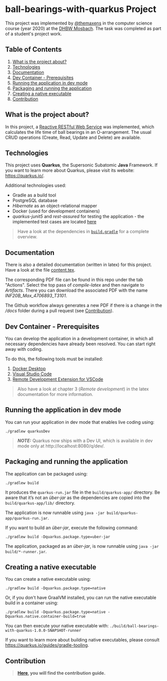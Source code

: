 # ball-bearings-with-quarkus Project

This project was implemented by [@themaxens](https://github.com/TheMaxens) in the computer science course (year 2020) at the [DHBW Mosbach](https://www.mosbach.dhbw.de/). The task was completed as part of a student's project work.
## Table of Contents
1. [What is the project about?](#what-is-the-project-about)
2. [Technologies](#technologies)
3. [Documentation](#documentation)
4. [Dev Container - Prerequisites](#dev-container---prerequisites)
5. [Running the application in dev mode](#running-the-application-in-dev-mode)
6. [Packaging and running the application](#packaging-and-running-the-application)
7. [Creating a native executable](#creating-a-native-executable)
8. [Contribution](#contribution)


## What is the project about? 
In this project, a [Reactive RESTful Web Service](https://quarkus.io/guides/getting-started-reactive#reactive-jax-rs-resources) was implemented, which calculates the life time of ball bearings in an O-arrangement. The usual CRUD operations (Create, Read, Update and Delete) are available.

## Technologies
This project uses **Quarkus**, the Supersonic Subatomic **Java** Framework.
If you want to learn more about Quarkus, please visit its website: https://quarkus.io/.

Additional technologies used:
- Gradle as a build tool 
- PostgreSQL database
- *Hibernate* as an object-relational mapper
- Docker (used for development containers)
- *quarkus-junit5* and *rest-assured* for testing the application - the implemented test cases are located [here](/src/test/java/org/dhbw/mosbach/ai/BearingResourceTest.java)

> Have a look at the dependencies in [`build.gradle`](build.gradle) for a complete overview. 

## Documentation
There is also a detailed documentation (written in latex) for this project. Have a look at the file [content.tex](docs/include/content.tex). 

The corresponding PDF file can be found in this repo under the tab "Actions". Select the top pass of *compile-latex* and then navigate to *Artifacts*. There you can download the associated PDF with the name *INF20B_Max_4706893_T3101*.

The Github workflow always generates a new PDF if there is a change in the */docs* folder during a pull request (see [Contribution](#contribution)).

## Dev Container - Prerequisites 
You can develop the application in a development container, in which all necessary dependencies have already been resolved. You can start right away with coding. 

To do this, the following tools must be installed:
1. [Docker Desktop](https://www.docker.com/products/docker-desktop/)
2. [Visual Studio Code](https://code.visualstudio.com/download)
3. [Remote Development Extension for VSCode](https://marketplace.visualstudio.com/items?itemName=ms-vscode-remote.vscode-remote-extensionpack)

> Also have a look at chapter 3 (*Remote development*) in the latex documentation for more information.  
## Running the application in dev mode

You can run your application in dev mode that enables live coding using:
```shell script
./gradlew quarkusDev
```

> **_NOTE:_**  Quarkus now ships with a Dev UI, which is available in dev mode only at http://localhost:8080/q/dev/.

## Packaging and running the application

The application can be packaged using:
```shell script
./gradlew build
```
It produces the `quarkus-run.jar` file in the `build/quarkus-app/` directory.
Be aware that it’s not an _über-jar_ as the dependencies are copied into the `build/quarkus-app/lib/` directory.

The application is now runnable using `java -jar build/quarkus-app/quarkus-run.jar`.

If you want to build an _über-jar_, execute the following command:
```shell script
./gradlew build -Dquarkus.package.type=uber-jar
```

The application, packaged as an _über-jar_, is now runnable using `java -jar build/*-runner.jar`.

## Creating a native executable

You can create a native executable using: 
```shell script
./gradlew build -Dquarkus.package.type=native
```

Or, if you don't have GraalVM installed, you can run the native executable build in a container using: 
```shell script
./gradlew build -Dquarkus.package.type=native -Dquarkus.native.container-build=true
```

You can then execute your native executable with: `./build/ball-bearings-with-quarkus-1.0.0-SNAPSHOT-runner`

If you want to learn more about building native executables, please consult https://quarkus.io/guides/gradle-tooling.

## Contribution
> **[Here](./contributing.md), you will find the contribution guide.** 
